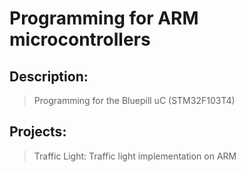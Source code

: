 # Programming for ARM microcontrollers

## Description:
> Programming for the Bluepill uC (STM32F103T4)

## Projects:

> Traffic Light: Traffic light implementation on ARM
